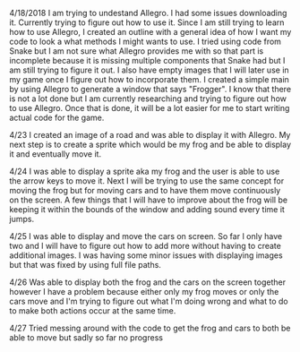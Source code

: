 4/18/2018 I am trying to undestand Allegro. I had some issues downloading it. Currently trying to figure out how to use it.
Since I am still trying to learn how to use Allegro, I created an outline with a general idea of how I want my code to look 
a what methods I might wants to use. I tried using code from Snake but I am not sure what Allegro provides me with so that
part is incomplete because it is missing multiple components that Snake had but I am still trying to figure it out.
I also have empty images that I will later use in my game once I figure out how to incorporate 
them. I created a simple main by using Allegro to generate a window that says "Frogger".
I know that there is not a lot done but I am currently researching and trying to figure out how to use Allegro. Once that is done, 
it will be a lot easier for me to start writing actual code for the game.

4/23 I created an image of a road and was able to display it with Allegro. My next step is to create a sprite which would be my frog and be able to display it and eventually move it.

4/24 I was able to display a sprite aka my frog and the user is able to use the arrow keys to move it. Next I will be trying to use the same concept for moving the frog but for moving cars and to have them move continuously on the screen. A few things that I will have to improve about the frog will be keeping it within the bounds of the window and adding sound every time it jumps.

4/25 I was able to display and move the cars on screen. So far I only have two and I will have to figure out how to add more without having to create additional images. I was having some minor issues with displaying images but that was fixed by using full file paths.

4/26 Was able to display both the frog and the cars on the screen together however I have a problem because either only my frog moves or only the cars move and I'm trying to figure out what I'm doing wrong and what to do to make both actions occur at the same time.

4/27 Tried messing around with the code to get the frog and cars to both be able to move but sadly so far no progress
